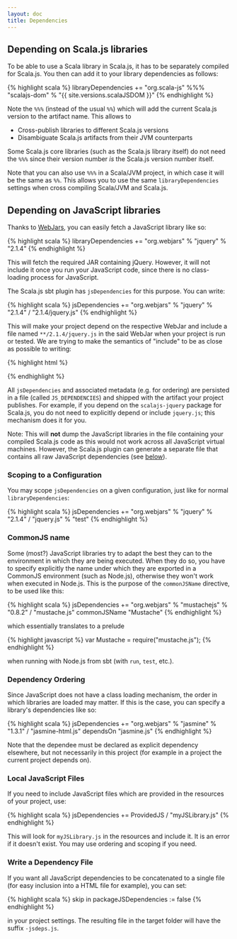 ```yaml
---
layout: doc
title: Dependencies
---
```



## Depending on Scala.js libraries

To be able to use a Scala library in Scala.js, it has to be separately compiled for Scala.js. You then can add it to your library dependencies as follows:

{% highlight scala %}
libraryDependencies += "org.scala-js" %%% "scalajs-dom" % "{{ site.versions.scalaJSDOM }}"
{% endhighlight %}

Note the `%%%` (instead of the usual `%%`) which will add the current Scala.js version to the artifact name. This allows to

- Cross-publish libraries to different Scala.js versions
- Disambiguate Scala.js artifacts from their JVM counterparts

Some Scala.js core libraries (such as the Scala.js library itself) do not need the `%%%` since their version number *is* the Scala.js version number itself.

Note that you can also use `%%%` in a Scala/JVM project, in which case it will be the same as `%%`. This allows you to use the same `libraryDependencies` settings when cross compiling Scala/JVM and Scala.js.

## Depending on JavaScript libraries

Thanks to [WebJars](http://www.webjars.org/), you can easily fetch a JavaScript library like so:

{% highlight scala %}
libraryDependencies += "org.webjars" % "jquery" % "2.1.4"
{% endhighlight %}

This will fetch the required JAR containing jQuery. However, it will not include it once you run your JavaScript code, since there is no class-loading process for JavaScript.

The Scala.js sbt plugin has `jsDependencies` for this purpose. You can write:

{% highlight scala %}
jsDependencies += "org.webjars" % "jquery" % "2.1.4" / "2.1.4/jquery.js"
{% endhighlight %}

This will make your project depend on the respective WebJar and include a file named `**/2.1.4/jquery.js` in the said WebJar when your project is run or tested. We are trying to make the semantics of "include" to be as close as possible to writing:

{% highlight html %}
<script type="text/javascript" src="..."></script>
{% endhighlight %}

All `jsDependencies` and associated metadata (e.g. for ordering) are persisted in a file (called `JS_DEPENDENCIES`) and shipped with the artifact your project publishes. For example, if you depend on the `scalajs-jquery` package for Scala.js, you do not need to explicitly depend or include `jquery.js`; this mechanism does it for you.

Note: This will **not** dump the JavaScript libraries in the file containing your compiled Scala.js code as this would not work across all JavaScript virtual machines. However, the Scala.js plugin can generate a separate file that contains all raw JavaScript dependencies (see [below](#packageJSDependencies)).

### Scoping to a Configuration

You may scope `jsDependencies` on a given configuration, just like for normal `libraryDependencies`:

{% highlight scala %}
jsDependencies += "org.webjars" % "jquery" % "2.1.4" / "jquery.js" % "test"
{% endhighlight %}

### CommonJS name

Some (most?) JavaScript libraries try to adapt the best they can to the environment in which they are being executed.
When they do so, you have to specify explicitly the name under which they are exported in a CommonJS environment (such as Node.js), otherwise they won't work when executed in Node.js.
This is the purpose of the `commonJSName` directive, to be used like this:

{% highlight scala %}
jsDependencies += "org.webjars" % "mustachejs" % "0.8.2" / "mustache.js" commonJSName "Mustache"
{% endhighlight %}

which essentially translates to a prelude

{% highlight javascript %}
var Mustache = require("mustache.js");
{% endhighlight %}

when running with Node.js from sbt (with `run`, `test`, etc.).

### Dependency Ordering

Since JavaScript does not have a class loading mechanism, the order in which libraries are loaded may matter. If this is the case, you can specify a library's dependencies like so:

{% highlight scala %}
jsDependencies += "org.webjars" % "jasmine" % "1.3.1" / "jasmine-html.js" dependsOn "jasmine.js"
{% endhighlight %}

Note that the dependee must be declared as explicit dependency elsewhere, but not necessarily in this project (for example in a project the current project depends on).

### Local JavaScript Files

If you need to include JavaScript files which are provided in the resources of your project, use:

{% highlight scala %}
jsDependencies += ProvidedJS / "myJSLibrary.js"
{% endhighlight %}

This will look for `myJSLibrary.js` in the resources and include it. It is an error if it doesn't exist. You may use ordering and scoping if you need.

### <a name="packageJSDependencies"></a> Write a Dependency File

If you want all JavaScript dependencies to be concatenated to a single file (for easy inclusion into a HTML file for example), you can set:

{% highlight scala %}
skip in packageJSDependencies := false
{% endhighlight %}

in your project settings. The resulting file in the target folder will have the suffix `-jsdeps.js`.
